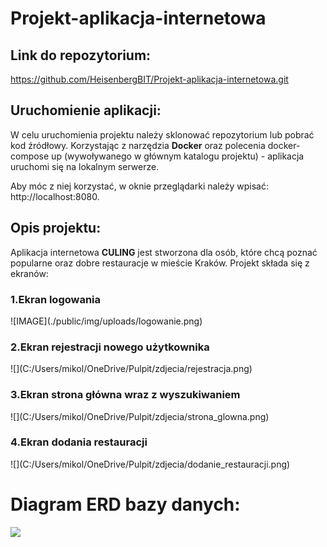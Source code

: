 # Projekt-aplikacja-internetowa



## Link do repozytorium:
https://github.com/HeisenbergBIT/Projekt-aplikacja-internetowa.git

## Uruchomienie aplikacji:
W celu uruchomienia projektu należy sklonować repozytorium lub pobrać kod źródłowy.
Korzystając z narzędzia **Docker** oraz polecenia docker-compose up (wywoływanego w głównym katalogu projektu) - aplikacja uruchomi się na lokalnym serwerze.

Aby móc z niej korzystać, w oknie przeglądarki należy wpisać: http://localhost:8080.

## Opis projektu:
Aplikacja internetowa **CULING** jest stworzona dla osób, które chcą poznać popularne oraz dobre restauracje w mieście Kraków.
Projekt składa się z ekranów:

<h3>1.Ekran logowania</h3>
![IMAGE](./public/img/uploads/logowanie.png)
<h3>2.Ekran rejestracji nowego użytkownika</h3>
![](C:/Users/mikol/OneDrive/Pulpit/zdjecia/rejestracja.png)
<h3>3.Ekran strona główna wraz z wyszukiwaniem</h3>
![](C:/Users/mikol/OneDrive/Pulpit/zdjecia/strona_glowna.png)
<h3>4.Ekran dodania restauracji</h3>
![](C:/Users/mikol/OneDrive/Pulpit/zdjecia/dodanie_restauracji.png)

# Diagram ERD bazy danych:

![](C:/Users/mikol/OneDrive/Pulpit/zdjecia/Diagram_ERD.png)
